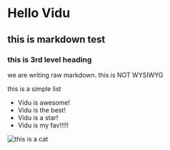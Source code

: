 # Hello Vidu

## this is markdown test

### this is 3rd level heading

we are writing raw markdown. this is NOT WYSIWYG

this is a simple list
- Vidu is awesome!
- Vidu is the best!
- Vidu is a star!
- Vidu is my fav!!!!!

![this is a cat](https://cataas.com/cat)